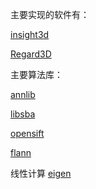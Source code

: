 主要实现的软件有：

[insight3d](https://github.com/gastrodia/insight3d)

[Regard3D](https://github.com/rhiestan/Regard3D)


主要算法库：

[annlib](https://github.com/gastrodia/annlib)

[libsba](https://github.com/gastrodia/libsba)

[opensift](https://github.com/gastrodia/opensift)

[flann](https://github.com/mariusmuja/flann)

线性计算
[eigen](https://github.com/RLovelett/eigen)
